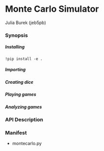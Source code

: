 # Monte Carlo Simulator
Julia Burek (jeb5pb)

### Synopsis
##### Installing
```
!pip install -e .
```

##### Importing


##### Creating dice


##### Playing games


##### Analyzing games


### API Description



### Manifest
- montecarlo.py

